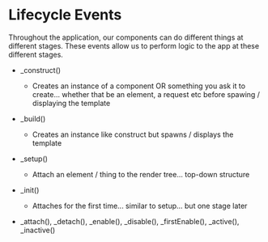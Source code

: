 # Lifecycle Events

Throughout the application, our components can do different things at different stages.
These events allow us to perform logic to the app at these different stages.

* _construct()
  * Creates an instance of a component OR something you ask it to create... whether that be an element, a request etc before spawing / displaying the template

* _build()
  * Creates an instance like construct but spawns / displays the template

* _setup()
  * Attach an element / thing to the render tree... top-down structure

* _init()
  * Attaches for the first time... similar to setup... but one stage later

* _attach(), _detach(), _enable(), _disable(), _firstEnable(), _active(), _inactive()
